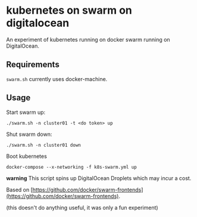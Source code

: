 # kubernetes on swarm on digitalocean

An experiment of kubernetes running on docker swarm running on DigitalOcean.


## Requirements

`swarm.sh` currently uses docker-machine.

## Usage

Start swarm up:

`./swarm.sh -n cluster01 -t <do token> up`

Shut swarm down:

`./swarm.sh -n cluster01 down`

Boot kubernetes

`docker-compose --x-networking -f k8s-swarm.yml up`


**warning** This script spins up DigitalOcean Droplets which may incur a cost.

Based on [https://github.com/docker/swarm-frontends](https://github.com/docker/swarm-frontends).


(this doesn't do anything useful, it was only a fun experiment)